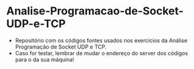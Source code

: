 # Analise-Programacao-de-Socket-UDP-e-TCP
- Repositório com os códigos fontes usados nos exercícios da Análise Programação de Socket UDP e TCP.
- Caso for testar, lembrar de mudar o endereço do server dos códigos para o da sua máquina!
